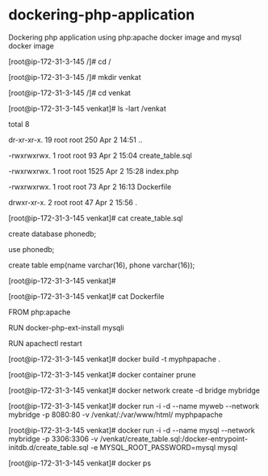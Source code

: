 # dockering-php-application
Dockering php application using php:apache docker image and mysql docker image

[root@ip-172-31-3-145 /]# cd /

[root@ip-172-31-3-145 /]# mkdir venkat

[root@ip-172-31-3-145 /]# cd venkat

[root@ip-172-31-3-145 venkat]# ls -lart /venkat

total 8

dr-xr-xr-x. 19 root root  250 Apr  2 14:51 ..

-rwxrwxrwx.  1 root root   93 Apr  2 15:04 create_table.sql

-rwxrwxrwx.  1 root root 1525 Apr  2 15:28 index.php

-rwxrwxrwx.  1 root root   73 Apr  2 16:13 Dockerfile

drwxr-xr-x.  2 root root   47 Apr  2 15:56 .

[root@ip-172-31-3-145 venkat]# cat create_table.sql

create database phonedb;

use phonedb;

create table emp(name varchar(16), phone varchar(16));

[root@ip-172-31-3-145 venkat]#

[root@ip-172-31-3-145 venkat]# cat Dockerfile

FROM php:apache

RUN docker-php-ext-install mysqli

RUN apachectl restart

[root@ip-172-31-3-145 venkat]# docker build -t myphpapache .

[root@ip-172-31-3-145 venkat]# docker container prune

[root@ip-172-31-3-145 venkat]# docker network create -d bridge mybridge

[root@ip-172-31-3-145 venkat]# docker run -i -d --name myweb --network mybridge -p 8080:80 -v /venkat/:/var/www/html/ myphpapache

[root@ip-172-31-3-145 venkat]# docker run -i -d --name mysql --network mybridge -p 3306:3306 -v /venkat/create_table.sql:/docker-entrypoint-initdb.d/create_table.sql -e MYSQL_ROOT_PASSWORD=mysql mysql

[root@ip-172-31-3-145 venkat]# docker ps 
